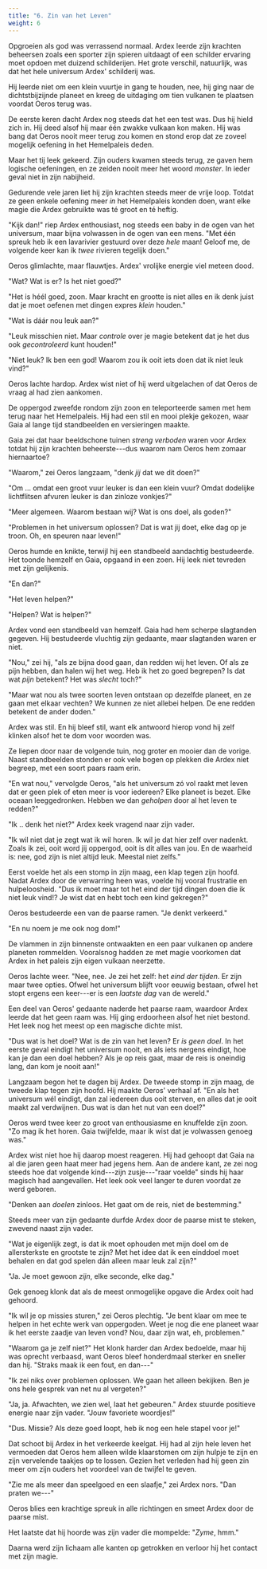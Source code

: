 ```yaml
---
title: "6. Zin van het Leven"
weight: 6
---
```


Opgroeien als god was verrassend normaal. Ardex leerde zijn krachten beheersen zoals een sporter zijn spieren uitdaagt of een schilder ervaring moet opdoen met duizend schilderijen. Het grote verschil, natuurlijk, was dat het hele universum Ardex' schilderij was.

Hij leerde niet om een klein vuurtje in gang te houden, nee, hij ging naar de dichtstbijzijnde planeet en kreeg de uitdaging om tien vulkanen te plaatsen voordat Oeros terug was.

De eerste keren dacht Ardex nog steeds dat het een test was. Dus hij hield zich in. Hij deed alsof hij maar één zwakke vulkaan kon maken. Hij was bang dat Oeros nooit meer terug zou komen en stond erop dat ze zoveel mogelijk oefening in het Hemelpaleis deden.

Maar het tij leek gekeerd. Zijn ouders kwamen steeds terug, ze gaven hem logische oefeningen, en ze zeiden nooit meer het woord _monster_. In ieder geval niet in zijn nabijheid.

Gedurende vele jaren liet hij zijn krachten steeds meer de vrije loop. Totdat ze geen enkele oefening meer _in_ het Hemelpaleis konden doen, want elke magie die Ardex gebruikte was té groot en té heftig.

"Kijk dan!" riep Ardex enthousiast, nog steeds een baby in de ogen van het universum, maar bijna volwassen in de ogen van een mens. "Met één spreuk heb ik een lavarivier gestuurd over deze _hele_ maan! Geloof me, de volgende keer kan ik _twee_ rivieren tegelijk doen."

Oeros glimlachte, maar flauwtjes. Ardex' vrolijke energie viel meteen dood.

"Wat? Wat is er? Is het niet goed?" 

"Het is héél goed, zoon. Maar kracht en grootte is niet alles en ik denk juist dat je moet oefenen met dingen expres _klein_ houden."

"Wat is dáár nou leuk aan?"

"Leuk misschien niet. Maar _controle_ over je magie betekent dat je het dus ook _gecontroleerd_ kunt houden!"

"Niet leuk? Ik ben een god! Waarom zou ik ooit iets doen dat ik niet leuk vind?"

Oeros lachte hardop. Ardex wist niet of hij werd uitgelachen of dat Oeros de vraag al had zien aankomen. 

De oppergod zweefde rondom zijn zoon en teleporteerde samen met hem terug naar het Hemelpaleis. Hij had een stil en mooi plekje gekozen, waar Gaia al lange tijd standbeelden en versieringen maakte. 

Gaia zei dat haar beeldschone tuinen _streng verboden_ waren voor Ardex totdat hij zijn krachten beheerste---dus waarom nam Oeros hem zomaar hiernaartoe? 

"Waarom," zei Oeros langzaam, "denk _jij_ dat we dit doen?"

"Om ... omdat een groot vuur leuker is dan een klein vuur? Omdat dodelijke lichtflitsen afvuren leuker is dan zinloze vonkjes?"

"Meer algemeen. Waarom bestaan wij? Wat is ons doel, als goden?"

"Problemen in het universum oplossen? Dat is wat jij doet, elke dag op je troon. Oh, en speuren naar leven!"

Oeros humde en knikte, terwijl hij een standbeeld aandachtig bestudeerde. Het toonde hemzelf en Gaia, opgaand in een zoen. Hij leek niet tevreden met zijn gelijkenis. 

"En dan?"

"Het leven helpen?"

"Helpen? Wat is helpen?"

Ardex vond een standbeeld van hemzelf. Gaia had hem scherpe slagtanden gegeven. Hij bestudeerde vluchtig zijn gedaante, maar slagtanden waren er niet. 

"Nou," zei hij, "als ze bijna dood gaan, dan redden wij het leven. Of als ze pijn hebben, dan halen wij het weg. Heb ik het zo goed begrepen? Is dat wat _pijn_ betekent? Het was _slecht_ toch?"

"Maar wat nou als twee soorten leven ontstaan op dezelfde planeet, en ze gaan met elkaar vechten? We kunnen ze niet allebei helpen. De ene redden betekent de ander doden."

Ardex was stil. En hij bleef stil, want elk antwoord hierop vond hij zelf klinken alsof het te dom voor woorden was.

Ze liepen door naar de volgende tuin, nog groter en mooier dan de vorige. Naast standbeelden stonden er ook vele bogen op plekken die Ardex niet begreep, met een soort paars raam erin.

"En wat nou," vervolgde Oeros, "als het universum zó vol raakt met leven dat er geen plek of eten meer is voor iedereen? Elke planeet is bezet. Elke oceaan leeggedronken. Hebben we dan _geholpen_ door al het leven te redden?"

"Ik .. denk het niet?" Ardex keek vragend naar zijn vader.

"Ik wil niet dat je zegt wat ik wil horen. Ik wil je dat hier zelf over nadenkt. Zoals ik zei, ooit word jij oppergod, ooit is dit alles van jou. En de waarheid is: nee, god zijn is niet altijd leuk. Meestal niet zelfs."

Eerst voelde het als een stomp in zijn maag, een klap tegen zijn hoofd. Nadat Ardex door de verwarring heen was, voelde hij vooral frustratie en hulpeloosheid. "Dus ik moet maar tot het eind der tijd dingen doen die ik niet leuk vind!? Je wist dat en hebt toch een kind gekregen?"

Oeros bestudeerde een van de paarse ramen. "Je denkt verkeerd."

"En nu noem je me ook nog dom!" 

De vlammen in zijn binnenste ontwaakten en een paar vulkanen op andere planeten rommelden. Vooralsnog hadden ze met magie voorkomen dat Ardex in het paleis zijn eigen vulkaan neerzette.

Oeros lachte weer. "Nee, nee. Je zei het zelf: het _eind der tijden_. Er zijn maar twee opties. Ofwel het universum blijft voor eeuwig bestaan, ofwel het stopt ergens een keer---er is een _laatste dag_ van de wereld."

Een deel van Oeros' gedaante naderde het paarse raam, waardoor Ardex leerde dat het geen raam was. Hij ging erdoorheen alsof het niet bestond. Het leek nog het meest op een magische dichte mist.

"Dus wat is het doel? Wat is de zin van het leven? Er _is geen doel_. In het eerste geval eindigt het universum nooit, en als iets nergens eindigt, hoe kan je dan een doel hebben? Als je op reis gaat, maar de reis is oneindig lang, dan kom je nooit aan!"

Langzaam begon het te dagen bij Ardex. De tweede stomp in zijn maag, de tweede klap tegen zijn hoofd. Hij maakte Oeros' verhaal af. "En als het universum wél eindigt, dan zal iedereen dus ooit sterven, en alles dat je ooit maakt zal verdwijnen. Dus wat is dan het nut van een doel?"

Oeros werd twee keer zo groot van enthousiasme en knuffelde zijn zoon. "Zo mag ik het horen. Gaia twijfelde, maar ik wist dat je volwassen genoeg was."

Ardex wist niet hoe hij daarop moest reageren. Hij had gehoopt dat Gaia na al die jaren geen haat meer had jegens hem. Aan de andere kant, ze zei nog steeds hoe dat volgende kind---zijn zusje---"raar voelde" sinds hij haar magisch had aangevallen. Het leek ook veel langer te duren voordat ze werd geboren.

"Denken aan _doelen_ zinloos. Het gaat om de reis, niet de bestemming."

Steeds meer van zijn gedaante durfde Ardex door de paarse mist te steken, zwevend naast zijn vader.

"Wat je eigenlijk zegt, is dat ik moet ophouden met mijn doel om de allersterkste en grootste te zijn? Met het idee dat ik een einddoel moet behalen en dat god spelen dán alleen maar leuk zal zijn?"

"Ja. Je moet gewoon _zijn_, elke seconde, elke dag."

Gek genoeg klonk dat als de meest onmogelijke opgave die Ardex ooit had gehoord.

"Ik wil je op missies sturen," zei Oeros plechtig. "Je bent klaar om mee te helpen in het echte werk van oppergoden. Weet je nog die ene planeet waar ik het eerste zaadje van leven vond? Nou, daar zijn wat, eh, problemen."

"Waarom ga je zelf niet?" Het klonk harder dan Ardex bedoelde, maar hij was oprecht verbaasd, want Oeros bleef honderdmaal sterker en sneller dan hij. "Straks maak ik een fout, en dan---"

"Ik zei niks over problemen oplossen. We gaan het alleen bekijken. Ben je ons hele gesprek van net nu al vergeten?"

"Ja, ja. Afwachten, we zien wel, laat het gebeuren." Ardex stuurde positieve energie naar zijn vader. "Jouw favoriete woordjes!"

"Dus. Missie? Als deze goed loopt, heb ik nog een hele stapel voor je!"

Dat schoot bij Ardex in het verkeerde keelgat. Hij had al zijn hele leven het vermoeden dat Oeros hem alleen wilde klaarstomen om zijn hulpje te zijn en zijn vervelende taakjes op te lossen. Gezien het verleden had hij geen zin meer om zijn ouders het voordeel van de twijfel te geven.

"Zie me als meer dan speelgoed en een slaafje," zei Ardex nors. "Dan praten we---"

Oeros blies een krachtige spreuk in alle richtingen en smeet Ardex door de paarse mist.

Het laatste dat hij hoorde was zijn vader die mompelde: "_Zyme_, hmm."

Daarna werd zijn lichaam alle kanten op getrokken en verloor hij het contact met zijn magie.